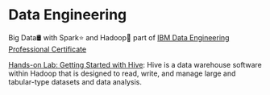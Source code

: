 # Data Engineering
Big Data🛢️ with Spark⭐ and Hadoop🐘 part of [IBM Data Engineering Professional Certificate](https://www.coursera.org/professional-certificates/ibm-data-engineer#courses)

[Hands-on Lab: Getting Started with Hive](https://github.com/Kmohamedalie/Data-Engineering/tree/master/Hands-on%20Lab%3A%20Getting%20Started%20with%20Hive): Hive is a data warehouse software within Hadoop that is designed to read, write, and manage large and tabular-type datasets and data analysis.
